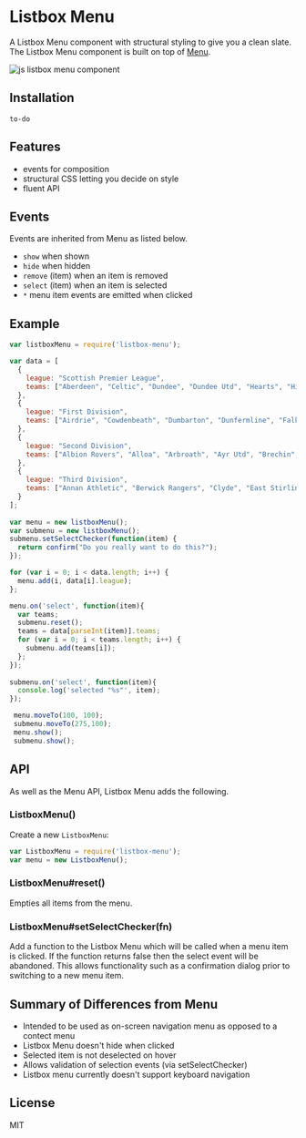 
# Listbox Menu

  A Listbox Menu component with structural styling to give you a clean slate.
  The Listbox Menu component is built on top of [Menu](http://github.com/component/menu).

  ![js listbox menu component](http://colinf.github.com/listbox-menu/images/Listbox-Menu.png)

## Installation

```
to-do
```

## Features

  - events for composition
  - structural CSS letting you decide on style
  - fluent API

## Events

Events are inherited from Menu as listed below.
  - `show` when shown
  - `hide` when hidden
  - `remove` (item) when an item is removed
  - `select` (item) when an item is selected
  - `*` menu item events are emitted when clicked

## Example

```js
var listboxMenu = require('listbox-menu');

var data = [
  {
    league: "Scottish Premier League",
    teams: ["Aberdeen", "Celtic", "Dundee", "Dundee Utd", "Hearts", "Hibs", "Inverness CT", "Kilmarnock", "Motherwell", "Ross County", "St Johnstone", "St Mirren"]
  },
  {
    league: "First Division",
    teams: ["Airdrie", "Cowdenbeath", "Dumbarton", "Dunfermline", "Falkirk", "Hamilton", "Livingston", "Morton", "Partick Thistle", "Raith Rovers"]
  },
  {
    league: "Second Division",
    teams: ["Albion Rovers", "Alloa", "Arbroath", "Ayr Utd", "Brechin", "East Fife", "Forfar", "Queen of the South", "Stenhousemuir", "Stranraer"]
  },
  {
    league: "Third Division",
    teams: ["Annan Athletic", "Berwick Rangers", "Clyde", "East Stirlingshire", "Elgin City", "Montrose", "Peterhead", "Queens Park", "Rangers", "Stirling Albion" ]
  }
];
  
var menu = new listboxMenu();
var submenu = new listboxMenu();
submenu.setSelectChecker(function(item) {
  return confirm("Do you really want to do this?");
});

for (var i = 0; i < data.length; i++) {
  menu.add(i, data[i].league);
};

menu.on('select', function(item){
  var teams;
  submenu.reset();
  teams = data[parseInt(item)].teams;
  for (var i = 0; i < teams.length; i++) {
    submenu.add(teams[i]);
  };
}); 
  
submenu.on('select', function(item){
  console.log('selected "%s"', item);
});

 menu.moveTo(100, 100);
 submenu.moveTo(275,100);
 menu.show();
 submenu.show();
```

## API

As well as the Menu API, Listbox Menu adds the following.
  
### ListboxMenu()

  Create a new `ListboxMenu`:

```js
var ListboxMenu = require('listbox-menu');
var menu = new ListboxMenu();
```

### ListboxMenu#reset()

 Empties all items from the menu.
 
### ListboxMenu#setSelectChecker(fn)

Add a function to the Listbox Menu which will be called when a menu item is clicked. If the function returns false then the select event will be abandoned. This allows functionality such as a confirmation dialog prior to switching to a new menu item.

## Summary of Differences from Menu

* Intended to be used as on-screen navigation menu as opposed to  a contect menu
* Listbox Menu doesn't hide when clicked
* Selected item is not deselected on hover
* Allows validation of selection events (via setSelectChecker)
* Listbox menu currently doesn't support keyboard navigation

## License

  MIT